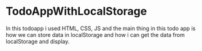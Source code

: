 # TodoAppWithLocalStorage
In this todoapp i used HTML, CSS, JS and the main thing in this todo app is how we can store data in localStorage and how i can get the data from localStorage and display.
